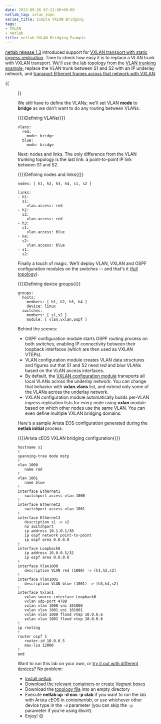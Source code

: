 ```yaml
---
date: 2022-09-26 07:21:00+00:00
netlab_tag: vxlan_evpn
series_title: Simple VXLAN Bridging
tags:
- VXLAN
- netlab
title: netlab VXLAN Bridging Example
---
```

[netlab release 1.3](/2022/09/netlab-1-3/) introduced support for [VXLAN transport with static ingress replication](https://netlab.tools/module/vxlan/). Time to check how easy it is to replace a VLAN trunk with VXLAN transport. We'll use the lab topology from the [VLAN trunking example](/2022/06/netsim-vlan-trunk/), replace the VLAN trunk between S1 and S2 with an IP underlay network, and [transport Ethernet frames across that network with VXLAN](https://github.com/ipspace/netlab-examples/tree/master/VXLAN/vxlan-bridging).

{{<figure src="/2022/09/vxlan-bridging.png" caption="Lab topology">}}
<!--more-->
We still have to define the VLANs; we'll set VLAN **mode** to **bridge** as we don't want to do any routing between VLANs.

{{<cc>}}Defining VLANs{{</cc>}}
```
vlans:
  red:
    mode: bridge
  blue:
    mode: bridge
```

Next: nodes and links. The only difference from the VLAN trunking topology is the last link: a point-to-point IP link between S1 and S2.

{{<cc>}}Defining nodes and links{{</cc>}}
```
nodes: [ h1, h2, h3, h4, s1, s2 ]

links:
- h1:
  s1:
    vlan.access: red
- h2:
  s2:
    vlan.access: red
- h3:
  s1:
    vlan.access: blue
- h4:
  s2:
    vlan.access: blue
- s1:
  s2:
```

Finally a touch of magic. We'll deploy VLAN, VXLAN and OSPF configuration modules on the switches -- and that's it ([full topology](https://github.com/ipspace/netlab-examples/blob/master/VXLAN/vxlan-bridging/topology.yml)).

{{<cc>}}Defining device groups{{</cc>}}
```
groups:
  hosts:
    members: [ h1, h2, h3, h4 ]
    device: linux
  switches:
    members: [ s1,s2 ]
    module: [ vlan,vxlan,ospf ]
```

Behind the scenes:

* OSPF configuration module starts OSPF routing process on both switches, enabling IP connectivity between their loopback interfaces (which are then used as VXLAN VTEPs).
* VLAN configuration module creates VLAN data structures and figures out that S1 and S2 need *red* and *blue* VLANs based on the VLAN access interfaces.
* By default, the [VXLAN configuration module](https://netlab.tools/module/vxlan/) transports all local VLANs across the underlay network. You can change that behavior with **vxlan.vlans** list, and extend only some of the VLANs across the underlay network.
* VXLAN configuration module automatically builds per-VLAN ingress replication lists for every node using **vxlan** module based on which other nodes use the same VLAN. You can even define multiple VXLAN bridging domains.

Here's a sample Arista EOS configuration generated during the **netlab initial** process:

{{<cc>}}Arista cEOS VXLAN bridging configuration{{</cc>}}
```
hostname s1
!
spanning-tree mode mstp
!
vlan 1000
   name red
!
vlan 1001
   name blue
!
interface Ethernet1
   switchport access vlan 1000
!
interface Ethernet2
   switchport access vlan 1001
!
interface Ethernet3
   description s1 -> s2
   no switchport
   ip address 10.1.0.1/30
   ip ospf network point-to-point
   ip ospf area 0.0.0.0
!
interface Loopback0
   ip address 10.0.0.5/32
   ip ospf area 0.0.0.0
!
interface Vlan1000
   description VLAN red (1000) -> [h1,h2,s2]
!
interface Vlan1001
   description VLAN blue (1001) -> [h3,h4,s2]
!
interface Vxlan1
   vxlan source-interface Loopback0
   vxlan udp-port 4789
   vxlan vlan 1000 vni 101000
   vxlan vlan 1001 vni 101001
   vxlan vlan 1000 flood vtep 10.0.0.6
   vxlan vlan 1001 flood vtep 10.0.0.6
!
ip routing
!
router ospf 1
   router-id 10.0.0.5
   max-lsa 12000
!
end
```

Want to run this lab on your own, or [try it out with different devices](https://github.com/ipspace/netlab-examples/tree/master/VXLAN/vxlan-bridging#changing-device-types)? No problem:

* [Install netlab](https://netlab.tools/install/)
* [Download the relevant containers](https://netlab.tools/labs/clab/) or [create Vagrant boxes](https://netlab.tools/labs/libvirt/)
* Download the [topology file](https://github.com/ipspace/netlab-examples/blob/master/VXLAN/vxlan-bridging/topology.yml) into an empty directory
* Execute **netlab up -d eos -p clab** if you want to run the lab with Arista cEOS in *containerlab*, or use whichever other device type in the `-d` parameter (you can skip the `-p` parameter if you're using *libvirt*).
* Enjoy! 😊

